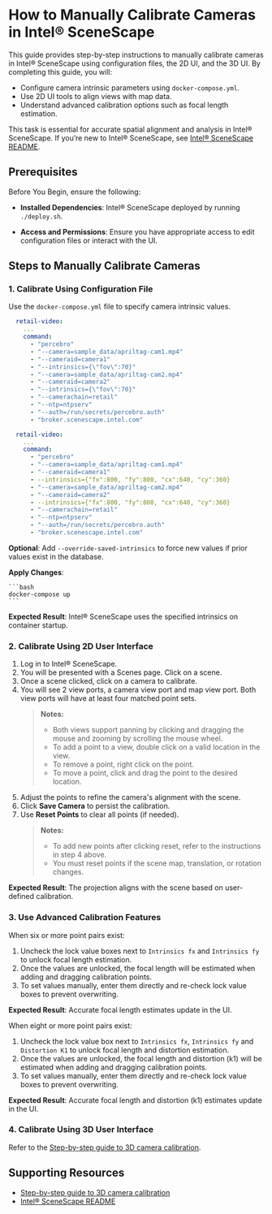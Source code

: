 # How to Manually Calibrate Cameras in Intel® SceneScape

This guide provides step-by-step instructions to manually calibrate cameras in Intel® SceneScape using configuration files, the 2D UI, and the 3D UI. By completing this guide, you will:

- Configure camera intrinsic parameters using `docker-compose.yml`.
- Use 2D UI tools to align views with map data.
- Understand advanced calibration options such as focal length estimation.

This task is essential for accurate spatial alignment and analysis in Intel® SceneScape. If you’re new to Intel® SceneScape, see [Intel® SceneScape README](https://github.com/open-edge-platform/scenescape/blob/main/README.md).

## Prerequisites

Before You Begin, ensure the following:

- **Installed Dependencies**: Intel® SceneScape deployed by running `./deploy.sh`.

- **Access and Permissions**: Ensure you have appropriate access to edit configuration files or interact with the UI.

## Steps to Manually Calibrate Cameras

### 1. Calibrate Using Configuration File

Use the `docker-compose.yml` file to specify camera intrinsic values.

```yaml
  retail-video:
    ...
    command:
      - "percebro"
      - "--camera=sample_data/apriltag-cam1.mp4"
      - "--cameraid=camera1"
      - "--intrinsics={\"fov\":70}"
      - "--camera=sample_data/apriltag-cam2.mp4"
      - "--cameraid=camera2"
      - "--intrinsics={\"fov\":70}"
      - "--camerachain=retail"
      - "--ntp=ntpserv"
      - "--auth=/run/secrets/percebro.auth"
      - "broker.scenescape.intel.com"
```

```yaml
  retail-video:
    ...
    command:
      - "percebro"
      - "--camera=sample_data/apriltag-cam1.mp4"
      - "--cameraid=camera1"
      - --intrinsics={"fx":800, "fy":800, "cx":640, "cy":360}
      - "--camera=sample_data/apriltag-cam2.mp4"
      - "--cameraid=camera2"
      - --intrinsics={"fx":800, "fy":800, "cx":640, "cy":360}
      - "--camerachain=retail"
      - "--ntp=ntpserv"
      - "--auth=/run/secrets/percebro.auth"
      - "broker.scenescape.intel.com"
```

**Optional**: Add `--override-saved-intrinsics` to force new values if prior values exist in the database.

**Apply Changes**:

    ```bash
    docker-compose up
    ```

**Expected Result**: Intel® SceneScape uses the specified intrinsics on container startup.

### 2. Calibrate Using 2D User Interface

1. Log in to Intel® SceneScape.
2. You will be presented with a Scenes page. Click on a scene.
3. Once a scene clicked, click on a camera to calibrate.
4. You will see 2 view ports, a camera view port and map view port. Both view ports will have at least four matched point sets.
   > **Notes:**
   >
   > - Both views support panning by clicking and dragging the mouse and zooming by scrolling the mouse wheel.
   > - To add a point to a view, double click on a valid location in the view.
   > - To remove a point, right click on the point.
   > - To move a point, click and drag the point to the desired location.
5. Adjust the points to refine the camera's alignment with the scene.
6. Click **Save Camera** to persist the calibration.
7. Use **Reset Points** to clear all points (if needed).
   > **Notes:**
   >
   > - To add new points after clicking reset, refer to the instructions in step 4 above.
   > - You must reset points if the scene map, translation, or rotation changes.

**Expected Result**: The projection aligns with the scene based on user-defined calibration.

### 3. Use Advanced Calibration Features

When six or more point pairs exist:

1. Uncheck the lock value boxes next to `Intrinsics fx` and `Intrinsics fy` to unlock focal length estimation.
2. Once the values are unlocked, the focal length will be estimated when adding and dragging calibration points.
3. To set values manually, enter them directly and re-check lock value boxes to prevent overwriting.

**Expected Result**: Accurate focal length estimates update in the UI.

When eight or more point pairs exist:

1. Uncheck the lock value box next to `Intrinsics fx`, `Intrinsics fy` and `Distortion K1` to unlock focal length and distortion estimation.
2. Once the values are unlocked, the focal length and distortion (k1) will be estimated when adding and dragging calibration points.
3. To set values manually, enter them directly and re-check lock value boxes to prevent overwriting.

**Expected Result**: Accurate focal length and distortion (k1) estimates update in the UI.

### 4. Calibrate Using 3D User Interface

Refer to the [Step-by-step guide to 3D camera calibration](How-to-use-3D-UI.md#step-3-calibrate-the-camera).

## Supporting Resources

- [Step-by-step guide to 3D camera calibration](How-to-use-3D-UI.md)
- [Intel® SceneScape README](https://github.com/open-edge-platform/scenescape/blob/main/README.md)
